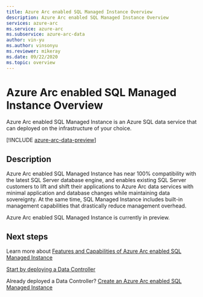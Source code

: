 ```yaml
---
title: Azure Arc enabled SQL Managed Instance Overview
description: Azure Arc enabled SQL Managed Instance Overview
services: azure-arc
ms.service: azure-arc
ms.subservice: azure-arc-data
author: vin-yu
ms.author: vinsonyu
ms.reviewer: mikeray
ms.date: 09/22/2020
ms.topic: overview
---
```


# Azure Arc enabled SQL Managed Instance Overview

Azure Arc enabled SQL Managed Instance is an Azure SQL data service that can deployed on the infrastructure of your choice. 

[!INCLUDE [azure-arc-data-preview](../../../includes/azure-arc-data-preview.md)]

## Description

Azure Arc enabled SQL Managed Instance has near 100% compatibility with the latest SQL Server database engine, and enables existing SQL Server customers to lift and shift their applications to Azure Arc data services with minimal application and database changes while maintaining data sovereignty. At the same time, SQL Managed Instance includes built-in management capabilities that drastically reduce management overhead. 

Azure Arc enabled SQL Managed Instance is currently in preview.

## Next steps

Learn more about [Features and Capabilities of Azure Arc enabled SQL Managed Instance](managed-instance-features.md)

[Start by deploying a Data Controller](create-data-controller.md)

Already deployed a Data Controller? [Create an Azure Arc enabled SQL Managed Instance](create-sql-managed-instance.md)

